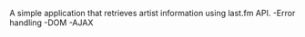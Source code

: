 A simple application that retrieves artist information using last.fm API.
-Error handling
-DOM
-AJAX
